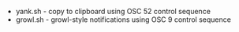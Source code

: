 * yank.sh - copy to clipboard using OSC 52 control sequence
* growl.sh - growl-style notifications using OSC 9 control sequence

